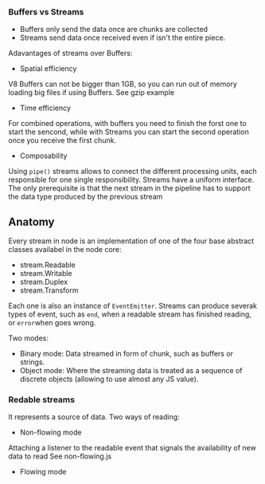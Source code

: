### Buffers vs Streams

- Buffers only send the data once are chunks are collected
- Streams send data once received even if isn't the entire piece.

Adavantages of streams over Buffers:

- Spatial efficiency

V8 Buffers can not be bigger than 1GB, so you can run out of memory loading big files if using Buffers.
See gzip example

- Time efficiency

For combined operations, with buffers you need to finish the forst one to start the sencond, while with Streams you can start the second operation once you receive the first chunk.

- Composability

Using `pipe()` streams allows  to connect the different processing units, each responsible for one single responsibility.
Streams have a uniform interface. The only prerequisite is that the next stream in the pipeline has to support the data type produced by the previous stream

## Anatomy

Every stream in node is an implementation of one of the four base abstract classes availabel in the node core:

- stream.Readable
- stream.Writable
- stream.Duplex
- stream.Transform

Each one is also an instance of `EventEmitter`. Streams can produce severak types of event, such as `end`, when a readable stream has finished reading, or `error`when goes wrong.

Two modes:

- Binary mode: Data streamed in form of chunk, such as buffers or strings.
- Object mode: Where the streaming data is treated as a sequence of discrete objects (allowing to use almost any JS value).

### Redable streams

It represents a source of data.
Two ways of reading:

- Non-flowing mode 

Attaching a listener to the readable event that signals the availability of new data to read
See non-flowing.js

- Flowing mode 